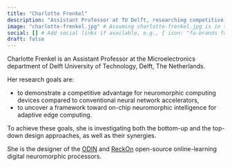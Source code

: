 ```yaml
---
title: "Charlotte Frenkel"
description: "Assistant Professor at TU Delft, researching competitive neuromorphic devices and on-chip intelligence. Designer of ODIN & ReckOn open-source processors."
image: "charlotte-frenkel.jpg" # Assuming charlotte-frenkel.jpg is in this bundle
social: [] # Add social links if available, e.g., { icon: "fa-brands fa-github", link: "https://github.com/ChFrenkel", title: "github" }
draft: false
---
```

Charlotte Frenkel is an Assistant Professor at the Microelectronics department of Delft University of Technology, Delft, The Netherlands.

Her research goals are:

- to demonstrate a competitive advantage for neuromorphic computing devices compared to conventional neural network accelerators,
- to uncover a framework toward on-chip neuromorphic intelligence for adaptive edge computing.

To achieve these goals, she is investigating both the bottom-up and the top-down design approaches, as well as their synergies.

She is the designer of the [ODIN](/neuromorphic-computing/hardware/odin-frenkel/) and [ReckOn](/neuromorphic-computing/hardware/reckon-frenkel/) open-source online-learning digital neuromorphic processors.
